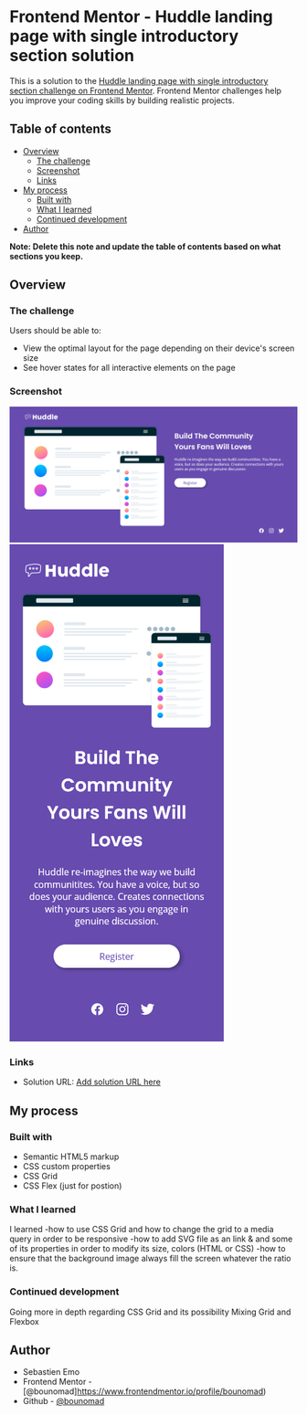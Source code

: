 # Frontend Mentor - Huddle landing page with single introductory section solution

This is a solution to the [Huddle landing page with single introductory section challenge on Frontend Mentor](https://www.frontendmentor.io/challenges/huddle-landing-page-with-a-single-introductory-section-B_2Wvxgi0). Frontend Mentor challenges help you improve your coding skills by building realistic projects. 

## Table of contents

- [Overview](#overview)
  - [The challenge](#the-challenge)
  - [Screenshot](#screenshot)
  - [Links](#links)
- [My process](#my-process)
  - [Built with](#built-with)
  - [What I learned](#what-i-learned)
  - [Continued development](#continued-development)
- [Author](#author)


**Note: Delete this note and update the table of contents based on what sections you keep.**

## Overview

### The challenge

Users should be able to:

- View the optimal layout for the page depending on their device's screen size
- See hover states for all interactive elements on the page

### Screenshot


![Screenshot](./screenshot/screenshot.png)
![Screenshot_phone](./screenshot/screenshot_phone.png)


### Links

- Solution URL: [Add solution URL here](https://your-solution-url.com)

## My process

### Built with

- Semantic HTML5 markup
- CSS custom properties
- CSS Grid
- CSS Flex (just for postion)

### What I learned

I learned 
-how to use CSS Grid and how to change the grid to a media query in order to be responsive
-how to add SVG file as an link & and some of its properties in order to modify its size, colors (HTML or CSS)
-how to ensure that the background image always fill the screen whatever the ratio is.


### Continued development

Going more in depth regarding CSS Grid and its possibility
Mixing Grid and Flexbox

## Author
- Sebastien Emo
- Frontend Mentor - [@bounomad]https://www.frontendmentor.io/profile/bounomad)
- Github - [@bounomad](https://github.com/bounomad)

